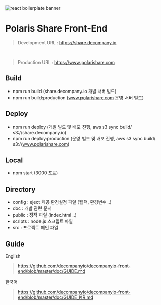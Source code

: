 <img src="https://www.polarishare.com/logo.png" alt="react boilerplate banner" align="center" />


# Polaris Share Front-End
> Development URL : https://share.decompany.io

<br>

> Production URL : https://www.polarishare.com

## Build
- npm run build (share.decompany.io 개발 서버 빌드)
- npm run build:production (www.polarishare.com 운영 서버 빌드)

## Deploy
- npm run deploy (개발 빌드 및 배포 진행, aws s3 sync build/ s3://share.decompany.io)
- npm run deploy:production (운영 빌드 및 배포 진행, aws s3 sync build/ s3://www.polarishare.com)

## Local
- npm start (3000 포트)

## Directory
- config : eject 제공 환경설정 파일 (웹팩, 환경변수 ..)
- doc : 개발 관련 문서
- public : 정적 파일 (index.html ..)
- scripts :  node.js 스크립트 파일
- src : 프로젝트 메인 파일

## Guide
English
> https://github.com/decompanyio/decompanyio-front-end/blob/master/doc/GUIDE.md

한국어
> https://github.com/decompanyio/decompanyio-front-end/blob/master/doc/GUIDE_KR.md


